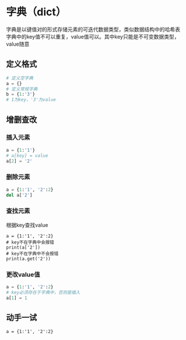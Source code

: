 # 字典（dict）

字典是以键值对的形式存储元素的可迭代数据类型，类似数据结构中的哈希表  
字典中的key值不可以重复，value值可以。其中key只能是不可变数据类型，value随意

## 定义格式

```python
# 定义空字典
a = {}
# 定义常规字典
b = {1:'3'}
# 1为key，'3'为value
```

## 增删查改

### 插入元素

```python
a = {1:'1'}
# a[key] = value
a[2] = '2'
```

### 删除元素

```python
a = {1:'1', '2':2}
del a['2']
```

### 查找元素

根据key查找value
```eval-python
a = {1:'1', '2':2}
# key不在字典中会报错
print(a['2'])
# key不在字典中不会报错
print(a.get('2'))
```

### 更改value值

```python
a = {1:'1', '2':2}
# key必须存在于字典中，否则是插入
a[1] = 1
```

## 动手一试

```eval-python
a = {1:'1', '2':2}
```
